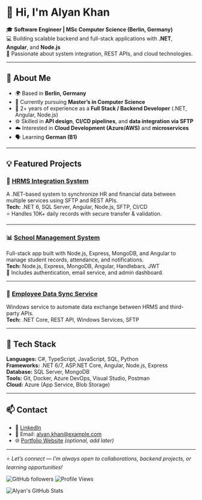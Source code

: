 # 👋 Hi, I'm Alyan Khan

🎓 **Software Engineer | MSc Computer Science (Berlin, Germany)**  
💻 Building scalable backend and full-stack applications with **.NET**, **Angular**, and **Node.js**  
🚀 Passionate about system integration, REST APIs, and cloud technologies.

---

## 🧠 About Me
- 🌍 Based in **Berlin, Germany**  
- 🎯 Currently pursuing **Master’s in Computer Science**  
- 💼 2+ years of experience as a **Full Stack / Backend Developer** (.NET, Angular, Node.js)  
- ⚙️ Skilled in **API design**, **CI/CD pipelines**, and **data integration via SFTP**  
- ☁️ Interested in **Cloud Development (Azure/AWS)** and **microservices**  
- 🗣️ Learning **German (B1)**  

---

## 💡 Featured Projects

### 🧩 [HRMS Integration System](https://github.com/Alyan2717/HRMS-Integration)
A .NET-based system to synchronize HR and financial data between multiple services using SFTP and REST APIs.  
**Tech:** .NET 6, SQL Server, Angular, Node.js, SFTP, CI/CD  
⭐ Handles 10K+ daily records with secure transfer & validation.

---

### 📊 [School Management System](https://github.com/Alyan2717/School-Management-System)
Full-stack app built with Node.js, Express, MongoDB, and Angular to manage student records, attendance, and notifications.  
**Tech:** Node.js, Express, MongoDB, Angular, Handlebars, JWT  
🔐 Includes authentication, email service, and admin dashboard.

---

### 🧠 [Employee Data Sync Service](https://github.com/Alyan2717/EmployeeDataSync)
Windows service to automate data exchange between HRMS and third-party APIs.  
**Tech:** .NET Core, REST API, Windows Services, SFTP  

---

## 🧰 Tech Stack

**Languages:** C#, TypeScript, JavaScript, SQL, Python  
**Frameworks:** .NET 6/7, ASP.NET Core, Angular, Node.js, Express  
**Database:** SQL Server, MongoDB  
**Tools:** Git, Docker, Azure DevOps, Visual Studio, Postman  
**Cloud:** Azure (App Service, Blob Storage)

---

## 📫 Contact

- 💼 [LinkedIn](https://www.linkedin.com/in/alyankhan2717)
- 📧 Email: [alyan.khan@example.com](mailto:alyan.khan@example.com)
- 🌐 [Portfolio Website](https://alyankhan.dev) *(optional, add later)*

---

⭐ *Let’s connect — I’m always open to collaborations, backend projects, or learning opportunities!*

![GitHub followers](https://img.shields.io/github/followers/Alyan2717?label=Follow&style=social)
![Profile Views](https://komarev.com/ghpvc/?username=Alyan2717&color=blue)

![Alyan's GitHub Stats](https://github-readme-stats.vercel.app/api?username=Alyan2717&show_icons=true&theme=tokyonight)
